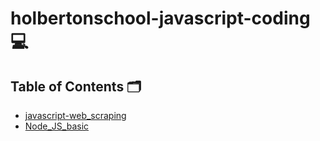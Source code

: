 # holbertonschool-javascript-coding 💻
## Table of Contents 🗂️

 - [javascript-web_scraping](https://github.com/MOUAYEDSB/holbertonschool-javascript-coding/tree/main/javascript-web_scraping)
 - [Node_JS_basic](https://github.com/MOUAYEDSB/holbertonschool-javascript-coding/tree/main/Node_JS_basic)
